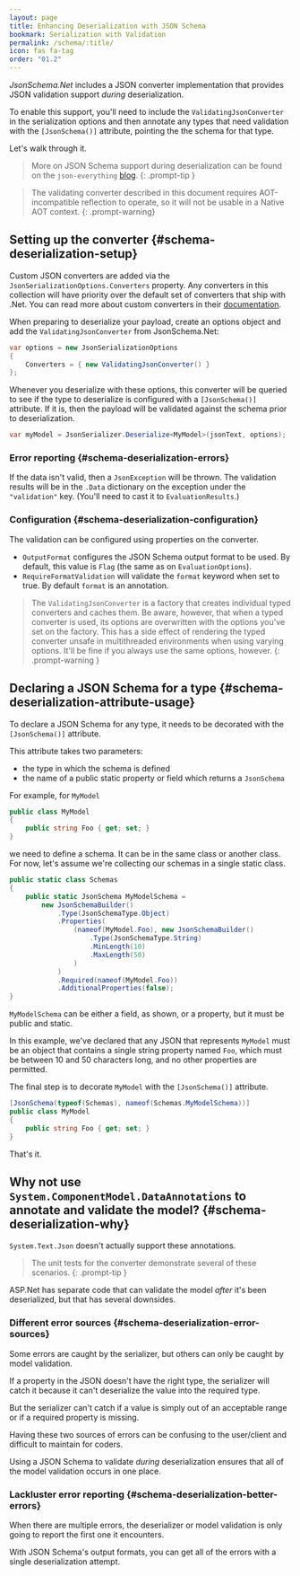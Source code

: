 ```yaml
---
layout: page
title: Enhancing Deserialization with JSON Schema
bookmark: Serialization with Validation
permalink: /schema/:title/
icon: fas fa-tag
order: "01.2"
---
```

*JsonSchema.Net* includes a JSON converter implementation that provides JSON validation support _during_ deserialization.

To enable this support, you'll need to include the `ValidatingJsonConverter` in the serialization options and then annotate any types that need validation with the `[JsonSchema()]` attribute, pointing the the schema for that type.

Let's walk through it.

> More on JSON Schema support during deserialization can be found on the `json-everything` [blog](https://blog.json-everything.net/posts/deserialization-with-schemas/).
{: .prompt-tip }

> The validating converter described in this document requires AOT-incompatible reflection to operate, so it will not be usable in a Native AOT context.
{: .prompt-warning}

## Setting up the converter {#schema-deserialization-setup}

Custom JSON converters are added via the `JsonSerializationOptions.Converters` property.  Any converters in this collection will have priority over the default set of converters that ship with .Net.  You can read more about custom converters in their [documentation](https://learn.microsoft.com/en-us/dotnet/standard/serialization/system-text-json/converters-how-to?pivots=dotnet-7-0).

When preparing to deserialize your payload, create an options object and add the `ValidatingJsonConverter` from JsonSchema.Net:

```c#
var options = new JsonSerializationOptions
{
    Converters = { new ValidatingJsonConverter() }
};
```

Whenever you deserialize with these options, this converter will be queried to see if the type to deserialize is configured with a `[JsonSchema()]` attribute.  If it is, then the payload will be validated against the schema prior to deserialization.

```c#
var myModel = JsonSerializer.Deserialize<MyModel>(jsonText, options);
```

### Error reporting {#schema-deserialization-errors}

If the data isn't valid, then a `JsonException` will be thrown.  The validation results will be in the `.Data` dictionary on the exception under the `"validation"` key.  (You'll need to cast it to `EvaluationResults`.)

### Configuration {#schema-deserialization-configuration}

The validation can be configured using properties on the converter.

- `OutputFormat` configures the JSON Schema output format to be used.  By default, this value is `Flag` (the same as on `EvaluationOptions`).
- `RequireFormatValidation` will validate the `format` keyword when set to true.  By default `format` is an annotation.

> The `ValidatingJsonConverter` is a factory that creates individual typed converters and caches them.  Be aware, however, that when a typed converter is used, its options are overwritten with the options you've set on the factory.  This has a side effect of rendering the typed converter unsafe in multithreaded environments when using varying options.  It'll be fine if you always use the same options, however.
{: .prompt-warning }

## Declaring a JSON Schema for a type {#schema-deserialization-attribute-usage}

To declare a JSON Schema for any type, it needs to be decorated with the `[JsonSchema()]` attribute.

This attribute takes two parameters:

- the type in which the schema is defined
- the name of a public static property or field which returns a `JsonSchema`

For example, for `MyModel`

```c#
public class MyModel
{
    public string Foo { get; set; }
}
```

we need to define a schema.  It can be in the same class or another class.  For now, let's assume we're collecting our schemas in a single static class.

```c#
public static class Schemas
{
    public static JsonSchema MyModelSchema =
        new JsonSchemaBuilder()
            .Type(JsonSchemaType.Object)
            .Properties(
                (nameof(MyModel.Foo), new JsonSchemaBuilder()
                    .Type(JsonSchemaType.String)
                    .MinLength(10)
                    .MaxLength(50)
                )
            )
            .Required(nameof(MyModel.Foo))
            .AdditionalProperties(false);
}
```

`MyModelSchema` can be either a field, as shown, or a property, but it must be public and static.

In this example, we've declared that any JSON that represents `MyModel` must be an object that contains a single string property named `Foo`, which must be between 10 and 50 characters long, and no other properties are permitted.

The final step is to decorate `MyModel` with the `[JsonSchema()]` attribute.

```c#
[JsonSchema(typeof(Schemas), nameof(Schemas.MyModelSchema))]
public class MyModel
{
    public string Foo { get; set; }
}
```

That's it.

## Why not use `System.ComponentModel.DataAnnotations` to annotate and validate the model? {#schema-deserialization-why}

`System.Text.Json` doesn't actually support these annotations.

> The unit tests for the converter demonstrate several of these scenarios.
{: .prompt-tip }

ASP.Net has separate code that can validate the model _after_ it's been deserialized, but that has several downsides.

### Different error sources {#schema-deserialization-error-sources}

Some errors are caught by the serializer, but others can only be caught by model validation.

If a property in the JSON doesn't have the right type, the serializer will catch it because it can't deserialize the value into the required type.

But the serializer can't catch if a value is simply out of an acceptable range or if a required property is missing.

Having these two sources of errors can be confusing to the user/client and difficult to maintain for coders.

Using a JSON Schema to validate _during_ deserialization ensures that all of the model validation occurs in one place.

### Lackluster error reporting {#schema-deserialization-better-errors}

When there are multiple errors, the deserializer or model validation is only going to report the first one it encounters.

With JSON Schema's output formats, you can get all of the errors with a single deserialization attempt.
